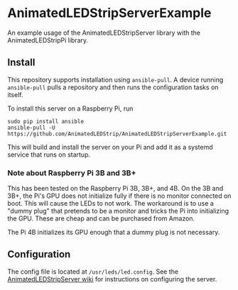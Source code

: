 # AnimatedLEDStripServerExample
An example usage of the AnimatedLEDStripServer library with the AnimatedLEDStripPi library.

## Install
This repository supports installation using `ansible-pull`. A device running `ansible-pull` pulls a repository
and then runs the configuration tasks on itself.

To install this server on a Raspberry Pi, run
```
sudo pip install ansible
ansible-pull -U https://github.com/AnimatedLEDStrip/AnimatedLEDStripServerExample.git
```

This will build and install the server on your Pi and add it as a systemd service that runs on startup.

### Note about Raspberry Pi 3B and 3B+
This has been tested on the Raspberry Pi 3B, 3B+, and 4B. On the 3B and 3B+, the Pi's GPU does not initialize fully if
there is no monitor connected on boot. This will cause the LEDs to not work. The workaround is to use a "dummy plug"
that pretends to be a monitor and tricks the Pi into initializing the GPU. These are cheap and can be purchased from Amazon.

The Pi 4B initializes its GPU enough that a dummy plug is not necessary.

## Configuration
The config file is located at `/usr/leds/led.config`. See the 
[AnimatedLEDStripServer wiki](https://github.com/AnimatedLEDStrip/AnimatedLEDStripServer/wiki/Configuration) 
for instructions on configuring the server.
